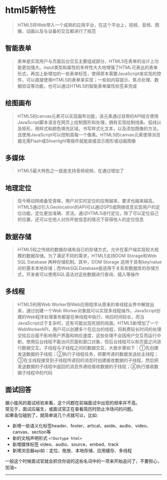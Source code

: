# html5新特性

> HTML5将Web带入一个成熟的应用平台，在这个平台上，视频、音频、图像、动画以及与设备的交互都进行了规范

## 智能表单

>表单是实现用户与页面后台交互主要组成部分，HTML5在表单的设计上功能更加强大。input类型和属性的多样性大大地增强了HTML可表达的表单形式，再加上新增加的一些表单标签，使得原本需要JavaScript来实现的控件，可以直接使用HTML5的表单来实现；一些如内容提示、焦点处理、数据验证等功能，也可以通过HTML5的智能表单属性标签来完成

## 绘图画布

>HTML5的canvas元素可以实现画布功能，该元素通过自带的API结合使用JavaScript脚本语言在网页上绘制图形和处理，拥有实现绘制线条、弧线以及矩形，用样式和颜色填充区域，书写样式化文本，以及添加图像的方法，且使用JavaScript可以控制其每一个像素。HTML5的canvas元素使得浏览器无需Flash或Silverlight等插件就能直接显示图形或动画图像

## 多媒体

>HTML5最大特色之一就是支持音频视频，在通过增加了<audio>、<video>两个标签来实现对多媒体中的音频、视频使用的支持，只要在Web网页中嵌入这两个标签，而无需第三方插件（如Flash）就可以实现音视频的播放功能。HTML5对音频、视频文件的支持使得浏览器摆脱了对插件的依赖，加快了页面的加载速度，扩展了互联网多媒体技术的发展空间

## 地理定位

>现今移动网络备受青睐，用户对实时定位的应用越来，要求也越来越高。HTML5通过引入Geolocation的API可以通过GPS或网络信息实现用户的定位功能，定位更加准确、灵活。通过HTML5进行定位，除了可以定位自己的位置，还可以在他人对你开放信息的情况下获得他人的定位信息

## 数据存储

>HTML5较之传统的数据存储有自已的存储方式，允许在客户端实现较大规模的数据存储。为了满足不同的需求，HTML5支持DOM Storage和Web SQL Database 两种存储机制。其中，DOM Storage 适用于具有key/value对的基本本地存储；而WebSQLDatabase是适用于关系型数据库的存储方式，开发者可以使用SQL语法对这些数据进行查询、插入等操作

## 多线程

>HTML5利用Web Worker将Web应用程序从原来的单线程业界中解放出来，通过创建一个Web Worker对象就可以实现多线程操作。JavaScript创建的Web程序处理事务都是在单线程中执行，响应时间较长，而当JavaScript过于复杂时，还有可能出现死锁的局面。HTML5新增加了一个WebWorkerAPI，用户可以创建多个在后台的线程，将耗费较长时间的处理交给后台面不影响用户界面和响应速度，这些处理不会因用户交互而运行中断。使用后台线程不能访问页面和窗口对象，但后台线程可以和页面之间进行数据交互。子线程与子线程之间的数据交互，大致步骤如下：①先创建发送数据的子线程；②执行子线程任务，把要传递的数据发送给主线程；③在主线程接受到子线程传递回的消息时创建接收数据的子线程，然后把发送数据的子线程中返回的消息传递给接收数据的子线程；④执行接收数据子线程中的代码

## 面试回答

据小旋风的面试经验来看，这个问题在前端面试中出现的频率并不高。  
常见于，面试应届生，或面试官正在查看简历时防止冷场问的问题。  
如果各位碰到了，就简单说几个点就可以，比如:

* 新增一些语义化标签header、footer、artical、aside、audio、video、canvas、section等
* 新的文档声明形式 ``` <!Doctype html> ```
* 新增媒体标签 video、audio、source、embed、track
* 新增浏览器api如：定位、拖放、本地存储、应用缓存、多线程

一般这个时候面试官就会抓住你说的这些名词中的一项来开始追问了，不要担心，加油~




---


